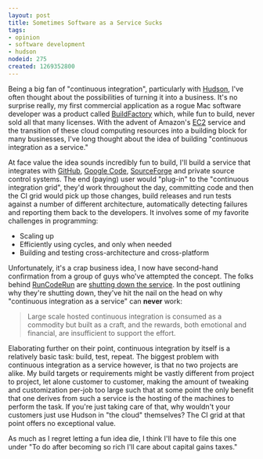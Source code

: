 ```yaml
--- 
layout: post
title: Sometimes Software as a Service Sucks
tags: 
- opinion
- software development
- hudson
nodeid: 275
created: 1269352800
---
```

Being a big fan of "continuous integration", particularly with <a id="aptureLink_PmOzQb3Bo7" href="http://twitter.com/hudsonci">Hudson</a>, I've often thought about the possibilities of turning it into a business. It's no surprise really, my first commercial application as a rogue Mac software developer was a product called [BuildFactory](http://bleepsoft.com/buildfactory/) which, while fun to build, never sold all that many licenses. With the advent of Amazon's <a id="aptureLink_SLPMEfLHeR" href="http://en.wikipedia.org/wiki/Amazon%20Elastic%20Compute%20Cloud">EC2</a> service and the transition of these cloud computing resources into a building block for many businesses, I've long thought about the idea of building "continuous integration as a service." 

At face value the idea sounds incredibly fun to build, I'll build a service that integrates with <a id="aptureLink_q5Kr8iq6a2" href="http://twitter.com/gIthub">GitHub</a>, <a id="aptureLink_BLDvLKGYwy" href="http://www.crunchbase.com/product/google-code">Google Code</a>, <a id="aptureLink_z9njtjnyXs" href="http://en.wikipedia.org/wiki/SourceForge">SourceForge</a> and private source control systems. The end (paying) user would "plug-in" to the "continuous integration grid", they'd work throughout the day, committing code and then the CI grid would pick up those changes, build releases and run tests against a number of different architecture, automatically detecting failures and reporting them back to the developers. It involves some of my favorite challenges in programming:

* Scaling up
* Efficiently using cycles, and only when needed
* Building and testing cross-architecture and cross-platform

Unfortunately, it's a crap business idea, I now have second-hand confirmation from a group of guys who've attempted the concept. The folks behind <a id="aptureLink_Yb3agfhs2a" href="http://runcoderun.com/">RunCodeRun</a> are [shutting down the service](http://blog.runcoderun.com/post/463439385/saying-goodbye-to-runcoderun). In the post outlining why they're shutting down, they've hit the nail on the head on why "continuous integration as a service" can **never** work:

> Large scale hosted continuous integration is consumed as a commodity but built as a craft, and the rewards, both emotional and financial, are insufficient to support the effort.

Elaborating further on their point, continuous integration by itself is a relatively basic task: build, test, repeat. The biggest problem with continuous integration as a service however, is that no two projects are alike. My build targets or requirements might be vastly different from project to project, let alone customer to customer, making the amount of tweaking and customization per-job too large such that at some point the only benefit that one derives from such a service is the hosting of the machines to perform the task. If you're just taking care of that, why wouldn't your customers just use Hudson in "the cloud" themselves? The CI grid at that point offers no exceptional value.

As much as I regret letting a fun idea die, I think I'll have to file this one under "To do after becoming so rich I'll care about capital gains taxes."
